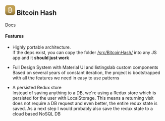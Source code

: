 ## ![alt text](./react-app/public/svg/logo16.svg "Bitcoin Hash Logo") Bitcoin Hash

[Docs](./react-app/public/markdown/)

#### Features

- Highly portable architecture.  
    If the deps exist, you can copy the folder [/src/BitcoinHash/](https://github.com/listingslab/bitcoin-hash/tree/master/react-app/src/BitcoinHash) into any JS app and it __should just work__

- Full Design System with Material UI and listingslab custom components
    Based on several years of constant iteration, the project is bootstrapped with all the features we need in easy to use patterns

- A persisted Redux store  
    Instead of saving anything to a DB, we're using a Redux store which is persisted for the user with LocalStorage. This means a returning visit does not require a DB request and even better, the entire redux state is saved. As a next step I would probably also save the redux state to a cloud based NoSQL DB